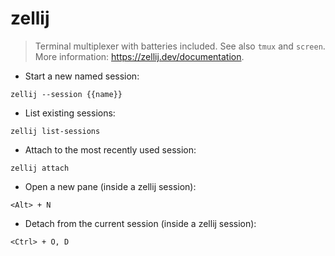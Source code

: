 # zellij

> Terminal multiplexer with batteries included.
> See also `tmux` and `screen`.
> More information: <https://zellij.dev/documentation>.

- Start a new named session:

`zellij --session {{name}}`

- List existing sessions:

`zellij list-sessions`

- Attach to the most recently used session:

`zellij attach`

- Open a new pane (inside a zellij session):

`<Alt> + N`

- Detach from the current session (inside a zellij session):

`<Ctrl> + O, D`
